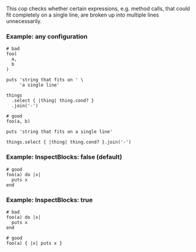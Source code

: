 This cop checks whether certain expressions, e.g. method calls, that could fit
completely on a single line, are broken up into multiple lines unnecessarily.

### Example: any configuration
    # bad
    foo(
      a,
      b
    )

    puts 'string that fits on ' \
         'a single line'

    things
      .select { |thing| thing.cond? }
      .join('-')

    # good
    foo(a, b)

    puts 'string that fits on a single line'

    things.select { |thing| thing.cond? }.join('-')

### Example: InspectBlocks: false (default)
    # good
    foo(a) do |x|
      puts x
    end

### Example: InspectBlocks: true
    # bad
    foo(a) do |x|
      puts x
    end

    # good
    foo(a) { |x| puts x }
